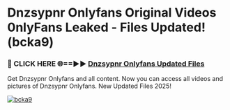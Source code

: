 # Dnzsypnr Onlyfans Original Videos 0nlyFans Leaked - Files Updated! (bcka9)

<h3>🔴 CLICK HERE 🌐==►► <a href="https://tinyurl.com/ehrbuxhb" rel="nofollow">Dnzsypnr Onlyfans Updated Files</a></h3>

Get Dnzsypnr Onlyfans and all content. Now you can access all videos and pictures of Dnzsypnr Onlyfans. New Updated Files 2025!

[![bcka9](https://i.imgur.com/lVYEuWS.gif)](https://tinyurl.com/ehrbuxhb)
